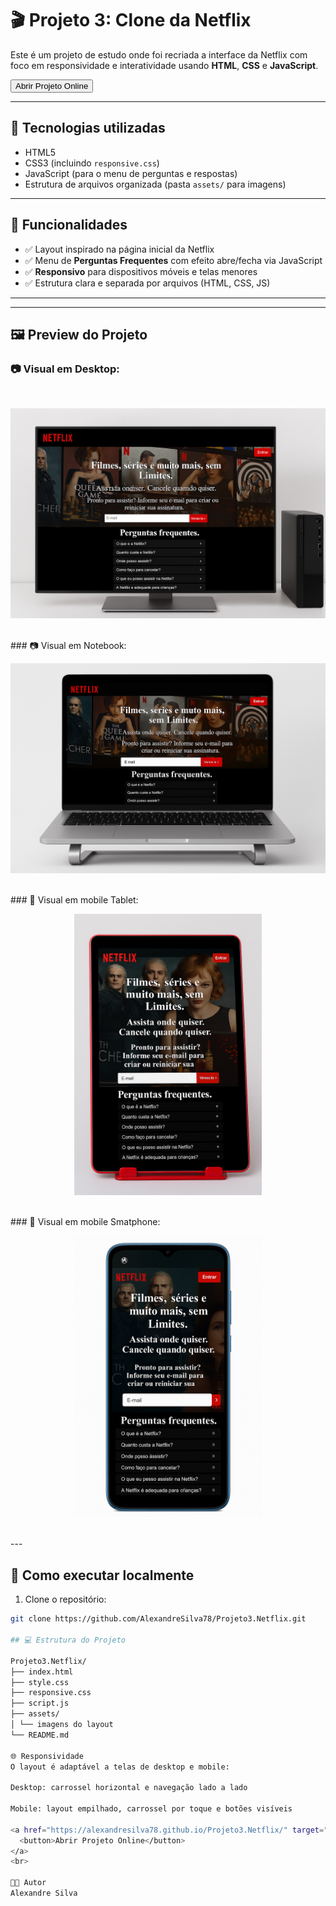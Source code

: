 # 🎬 Projeto 3: Clone da Netflix

Este é um projeto de estudo onde foi recriada a interface da Netflix com foco em responsividade e interatividade usando **HTML**, **CSS** e **JavaScript**.

<a href="https://alexandresilva78.github.io/Projeto3.Netflix/" target="_blank">
  <button>Abrir Projeto Online</button>
</a>
<br>

---

## 🧰 Tecnologias utilizadas

- HTML5
- CSS3 (incluindo `responsive.css`)
- JavaScript (para o menu de perguntas e respostas)
- Estrutura de arquivos organizada (pasta `assets/` para imagens)

---

## 📱 Funcionalidades

- ✅ Layout inspirado na página inicial da Netflix
- ✅ Menu de **Perguntas Frequentes** com efeito abre/fecha via JavaScript
- ✅ **Responsivo** para dispositivos móveis e telas menores
- ✅ Estrutura clara e separada por arquivos (HTML, CSS, JS)

---


---

## 🖼️ Preview do Projeto


### 📷 Visual em Desktop:
<br>
<p align="center">
  <img src="./assets/Clone layout netflix pc.png" alt="Preview do projeto no desktop" width="600"/>
</p>
<br>
### 📷 Visual em Notebook:
<br>
<p align="center">
  <img src="./assets/Clone layout netflix notebook adaptada.png" alt="Preview do projeto no notebook" width="600"/>
</p>
<br>
### 📱 Visual em mobile Tablet:
<br>
<p align="center">
  <img src="./assets/Clone layout netflix Tablets adaptado.png" alt="Preview do projeto mobile no tablet" width="300"/>
</p>
<br>
### 📱 Visual em mobile Smatphone:
<br>
<p align="center">
  <img src="./assets/Clone layout netflix smartphones adaptado.png" alt="Preview do projeto mobile no smartphone" width="300"/>
</p>
<br>
---

## 🚀 Como executar localmente

1. Clone o repositório:
```bash
git clone https://github.com/AlexandreSilva78/Projeto3.Netflix.git

## 💻 Estrutura do Projeto

Projeto3.Netflix/
├── index.html
├── style.css
├── responsive.css
├── script.js
├── assets/
│ └── imagens do layout
└── README.md

🌐 Responsividade
O layout é adaptável a telas de desktop e mobile:

Desktop: carrossel horizontal e navegação lado a lado

Mobile: layout empilhado, carrossel por toque e botões visíveis

<a href="https://alexandresilva78.github.io/Projeto3.Netflix/" target="_blank">
  <button>Abrir Projeto Online</button>
</a>
<br>

👨‍💻 Autor
Alexandre Silva

